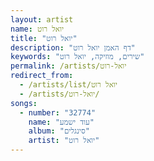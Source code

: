 ```yaml
---
layout: artist
name: יואל רוט
title: "יואל רוט"
description: "דף האמן יואל רוט"
keywords: "שירים, מוזיקה, יואל רוט"
permalink: /artists/יואל-רוט
redirect_from:
  - /artists/list/יואל רוט
  - /artists/יואל-רוט/
songs:
  - number: "32774"
    name: "עוד ישמע"
    album: "סינגלים"
    artist: "יואל רוט"
---
```

